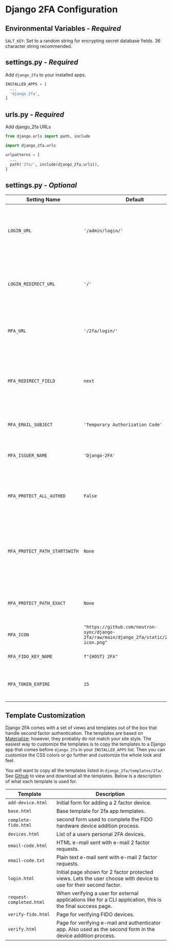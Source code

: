 # Django 2FA Configuration

## Environmental Variables - *Required*

`SALT_KEY`: Set to a random string for encrypting secret database fields. 36 character string recommended.

## settings.py - *Required*

Add `django_2fa` to your installed apps.

```python
INSTALLED_APPS = [
  ...
  'django_2fa',
]
```

## urls.py - *Required*

Add django_2fa URLs

```python
from django.urls import path, include

import django_2fa.urls

urlpatterns = [
  ...
  path('2fa/', include(django_2fa.urls)),
]
```

## settings.py - *Optional*

| Setting Name | Default | Description |
| ------------ | ------- | ----------- |
| `LOGIN_URL`  | `'/admin/login/'` | Standard Django setting. You probably want to change it to your custom login url |
| `LOGIN_REDIRECT_URL` | `'/'` | Standard Django setting. You probably want to change it to your custom post login url |
| `MFA_URL` | `'/2fa/login/'` | 2nd login url, only change if you change the urlpattern above. |
| `MFA_REDIRECT_FIELD` | `next` | URL query parameter field used to redirect login. Default set to Django default parameter name. |
| `MFA_EMAIL_SUBJECT` | `'Temporary Authorization Code'` | Subject line for e-mail 2nd factor auth. |
| `MFA_ISSUER_NAME` | `'Django-2FA'` | Name of issuer shown in authenticator apps.  |
| `MFA_PROTECT_ALL_AUTHED` | `False` | When `True` if a user is logged in, then two factor auth will always be enforced. |
| `MFA_PROTECT_PATH_STARTSWITH` | `None` | List of URL paths that start with strings listed that will required 2 factor auth. For example: `['/admin/', '/account/']` |
| `MFA_PROTECT_PATH_EXACT` | `None` | List of exact URL paths that if matched will require 2 factor auth. |
| `MFA_ICON` | `"https://github.com/neutron-sync/django-2fa/raw/main/django_2fa/static/2fa/2fa-icon.png"` | Icon show in 2 factor auth apps. |
| `MFA_FIDO_KEY_NAME` | `f"{HOST} 2FA"` | Host name stored in FIDO key. |
| `MFA_TOKEN_EXPIRE` | `15` | Expiration in minutes for how long an e-mail token will last. |

## Template Customization

Django 2FA comes with a set of views and templates out of the box that handle second factor authentication. The templates are based on [Materialize](https://materializecss.com/); however, they probably do not match your site style. The easiest way to customize the templates is to copy the templates to a Django app that comes before `django_2fa` in your `INSTALLED_APPS` list. Then you can customize the CSS colors or go further and customize the whole look and feel.

You will want to copy all the templates listed in `django_2fa/templates/2fa/`. See [Github](https://github.com/neutron-sync/django-2fa/tree/main/django_2fa/templates/2fa) to view and download all the templates. Below is a description of what each template is used for.

| Template | Description |
| -------- | ----------- |
| `add-device.html` | Initial form for adding a 2 factor device. |
| `base.html` | Base template for 2fa app templates. |
| `complete-fido.html` | second form used to complete the FIDO hardware device addition process. |
| `devices.html` | List of a users personal 2FA devices. |
| `email-code.html` | HTML e-mail sent with e-mail 2 factor requests. |
| `email-code.txt` | Plain text e-mail sent with e-mail 2 factor requests. |
| `login.html` | Initial page shown for 2 factor protected views. Lets the user choose with device to use for their second factor. |
| `request-completed.html` | When verifying a user for external applications like for a CLI application, this is the final success page. |
| `verify-fido.html` | Page for verifying FIDO devices. |
| `verify.html` | Page for verifying e-mail and authenticator app. Also used as the second form in the device addition process. |
